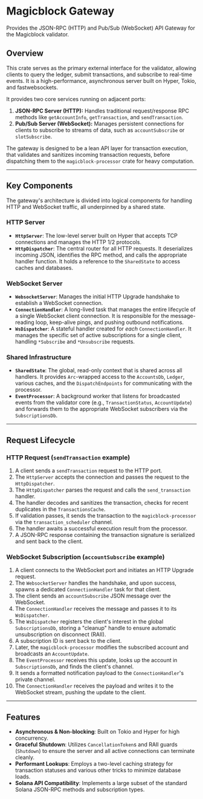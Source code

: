 # Magicblock Gateway

Provides the JSON-RPC (HTTP) and Pub/Sub (WebSocket) API Gateway for the Magicblock validator.

## Overview

This crate serves as the primary external interface for the validator, allowing clients to query the ledger, submit transactions, and subscribe to real-time events. It is a high-performance, asynchronous server built on Hyper, Tokio, and fastwebsockets.

It provides two core services running on adjacent ports:
1.  **JSON-RPC Server (HTTP):** Handles traditional request/response RPC methods like `getAccountInfo`, `getTransaction`, and `sendTransaction`.
2.  **Pub/Sub Server (WebSocket):** Manages persistent connections for clients to subscribe to streams of data, such as `accountSubscribe` or `slotSubscribe`.

The gateway is designed to be a lean API layer for transaction execution, that validates and sanitizes incoming transaction requests, before dispatching them to the `magicblock-processor` crate for heavy computation.



---

## Key Components

The gateway's architecture is divided into logical components for handling HTTP and WebSocket traffic, all underpinned by a shared state.

### HTTP Server
-   **`HttpServer`**: The low-level server built on Hyper that accepts TCP connections and manages the HTTP 1/2 protocols.
-   **`HttpDispatcher`**: The central router for all HTTP requests. It deserializes incoming JSON, identifies the RPC method, and calls the appropriate handler function. It holds a reference to the `SharedState` to access caches and databases.

### WebSocket Server
-   **`WebsocketServer`**: Manages the initial HTTP Upgrade handshake to establish a WebSocket connection.
-   **`ConnectionHandler`**: A long-lived task that manages the entire lifecycle of a single WebSocket client connection. It is responsible for the message-reading loop, keep-alive pings, and pushing outbound notifications.
-   **`WsDispatcher`**: A stateful handler created for *each* `ConnectionHandler`. It manages the specific set of active subscriptions for a single client, handling `*Subscribe` and `*Unsubscribe` requests.

### Shared Infrastructure
-   **`SharedState`**: The global, read-only context that is shared across all handlers. It provides `Arc`-wrapped access to the `AccountsDb`, `Ledger`, various caches, and the `DispatchEndpoints` for communicating with the processor.
-   **`EventProcessor`**: A background worker that listens for broadcasted events from the validator core (e.g., `TransactionStatus`, `AccountUpdate`) and forwards them to the appropriate WebSocket subscribers via the `SubscriptionsDb`.

---

## Request Lifecycle

### HTTP Request (`sendTransaction` example)

1.  A client sends a `sendTransaction` request to the HTTP port.
2.  The `HttpServer` accepts the connection and passes the request to the `HttpDispatcher`.
3.  The `HttpDispatcher` parses the request and calls the `send_transaction` handler.
4.  The handler decodes and sanitizes the transaction, checks for recent duplicates in the `TransactionsCache`.
5.  If validation passes, it sends the transaction to the `magicblock-processor` via the `transaction_scheduler` channel.
6.  The handler awaits a successful execution result from the processor.
7.  A JSON-RPC response containing the transaction signature is serialized and sent back to the client.

### WebSocket Subscription (`accountSubscribe` example)

1.  A client connects to the WebSocket port and initiates an HTTP Upgrade request.
2.  The `WebsocketServer` handles the handshake, and upon success, spawns a dedicated `ConnectionHandler` task for that client.
3.  The client sends an `accountSubscribe` JSON message over the WebSocket.
4.  The `ConnectionHandler` receives the message and passes it to its `WsDispatcher`.
5.  The `WsDispatcher` registers the client's interest in the global `SubscriptionsDb`, storing a "cleanup" handle to ensure automatic unsubscription on disconnect (RAII).
6.  A subscription ID is sent back to the client.
7.  Later, the `magicblock-processor` modifies the subscribed account and broadcasts an `AccountUpdate`.
8.  The `EventProcessor` receives this update, looks up the account in `SubscriptionsDb`, and finds the client's channel.
9.  It sends a formatted notification payload to the `ConnectionHandler`'s private channel.
10. The `ConnectionHandler` receives the payload and writes it to the WebSocket stream, pushing the update to the client.

---

## Features

-   **Asynchronous & Non-blocking**: Built on Tokio and Hyper for high concurrency.
-   **Graceful Shutdown**: Utilizes `CancellationToken`s and RAII guards (`Shutdown`) to ensure the server and all active connections can terminate cleanly.
-   **Performant Lookups**: Employs a two-level caching strategy for transaction statuses and various other tricks to minimize database loads.
-   **Solana API Compatibility**: Implements a large subset of the standard Solana JSON-RPC methods and subscription types.

